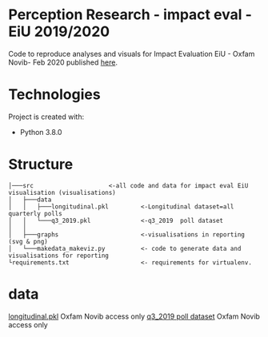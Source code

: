 # Perception Research - impact eval - EiU 2019/2020

Code to reproduce analyses and visuals for Impact Evaluation EiU - Oxfam Novib- Feb 2020 published [here](https://oxfam.box.com/s/cpokos2fyvhf2kw40bsskmn5tqux00ct). 

# Technologies
Project is created with: 
- Python 3.8.0 

# Structure
```
│───src                     <-all code and data for impact eval EiU visualisation (visualisations) 
│   ├───data                 
│   │   ├───longitudinal.pkl         <-Longitudinal dataset=all quarterly polls
│   │   └───q3_2019.pkl              <-q3_2019  poll dataset
│   │          
│   ├───graphs                       <-visualisations in reporting (svg & png)
│   └───makedata_makeviz.py          <- code to generate data and visualisations for reporting
└requirements.txt                    <- requirements for virtualenv.
```
# data
[longitudinal.pkl](https://oxfam.box.com/s/9tvgl5wubt70sq4lvc5acbvxpjn98ez0)  Oxfam Novib access only
[q3_2019  poll dataset](https://oxfam.box.com/s/n5pr3fx7y3o0nhoylgr5wyvk1n6zt3rz) Oxfam Novib access only




